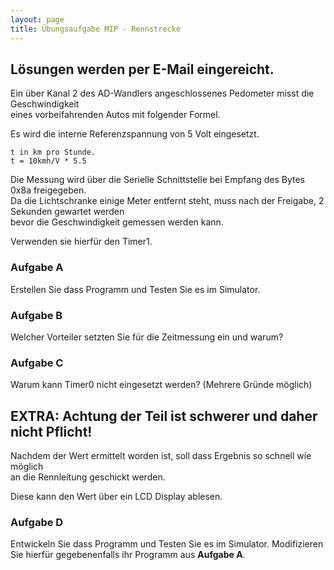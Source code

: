 ```yaml
---
layout: page
title: Übungsaufgabe MIP - Rennstrecke
---
```


## Lösungen werden per E-Mail eingereicht.

Ein über Kanal 2 des AD-Wandlers angeschlossenes Pedometer misst die Geschwindigkeit   
eines vorbeifahrenden Autos mit folgender Formel.

Es wird die interne Referenzspannung von 5 Volt eingesetzt.

```
t in km pro Stunde.
t = 10kmh/V * 5.5
```

Die Messung wird über die Serielle Schnittstelle bei Empfang des Bytes 0x8a freigegeben.   
Da die Lichtschranke einige Meter entfernt steht, muss nach der Freigabe, 2 Sekunden gewartet werden   
bevor die Geschwindigkeit gemessen werden kann.

Verwenden sie hierfür den Timer1.

### Aufgabe A
Erstellen Sie dass Programm und Testen Sie es im Simulator.

### Aufgabe B
Welcher Vorteiler setzten Sie für die Zeitmessung ein und warum?

### Aufgabe C
Warum kann Timer0 nicht eingesetzt werden? (Mehrere Gründe möglich)

## EXTRA: Achtung der Teil ist schwerer und daher nicht Pflicht!

Nachdem der Wert ermittelt worden ist, soll dass Ergebnis so schnell wie möglich  
an die Rennleitung geschickt werden.

Diese kann den Wert über ein LCD Display ablesen.

### Aufgabe D
Entwickeln Sie dass Programm und Testen Sie es im Simulator.
Modifizieren Sie hierfür gegebenenfalls ihr Programm aus **Aufgabe A**.
